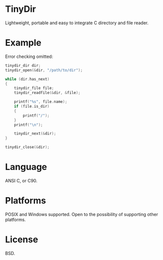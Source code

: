 TinyDir
=======

Lightweight, portable and easy to integrate C directory and file reader.

Example
=======

Error checking omitted:

```C
tinydir_dir dir;
tinydir_open(&dir, "/path/to/dir");

while (dir.has_next)
{
	tinydir_file file;
	tinydir_readfile(&dir, &file);

	printf("%s", file.name);
	if (file.is_dir)
	{
		printf("/");
	}
	printf("\n");

	tinydir_next(&dir);
}

tinydir_close(&dir);
```

Language
========

ANSI C, or C90.

Platforms
=========

POSIX and Windows supported. Open to the possibility of supporting other platforms.

License
=======

BSD.
